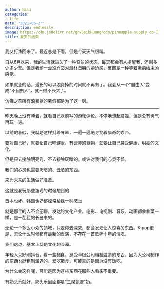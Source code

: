 ```yaml
---
author: Nili
categories:
- life
date: "2021-06-27"
description: endlessly
image: https://cdn.jsdelivr.net/gh/BeibHuang/cdn/pineapple-supply-co-Irk9KPCWZoY-unsplash.jpg
title: 夏天的结束
---
```


我又打渔回来了。最近总是下雨，但是今天天气很晴。

自从6月以来，我的生活就进入了一种奇妙的状态。每天都会有人提醒我，还剩多少多少天。但是我却一点没有面对最终日期的紧迫感，反而是一种等着暑期结束的感觉。

如果就业的话，漫长的可以浪费掉的时间就不再有了。我会从一个“自由人”变成“不自由人”，就不得不长大了。

仿佛之前所有浪费掉的暑假都是为了这一刻。

-------------------------------------------

昨天晚上没有睡着，就看自己以前写的游戏评论。不停地想起腐姬，但是没有勇气再玩一遍。

以前的暑假，我就是这样对着屏幕，一遍一遍地寻找着猎奇的东西。

要对自己好，就要让自己吃健康、有营养的食物，就要让自己接受健康、明亮的文化。

但是只去接触明亮的、不去接触灰暗的。或许对我们的心灵不好。

我们的心灵也需要灰暗的、丑陋的东西。

来为未来的生活做好准备。

这就是我玩那些游戏的时候想到的

日本也好、韩国也好都经常给我一种感觉

就是那里的人不会无聊，发达的文化产业。电影、电视剧、音乐、动画都像韭菜一样，是一茬茬的长出来的。

无论一个多么小众的领域，只要你去深究，都会发现让人惊喜的东西。K-pop更是，无论什么时候都有最新的表演，不存在一首歌听十年的情况。

我们这边，基本上就是文化的沙漠。

年轻人只好刷抖音，看一些猪食。忍受草根公司粗制滥造的东西。因为大公司制作的东西也挺粗制滥造的。爱吃猪食，可能真的是因为没有饭吃。

为什么会这样呢，可能是因为这些东西在那些人看来不重要。

有奶头乐就好，奶头乐里面都是“三聚氰胺”奶。



